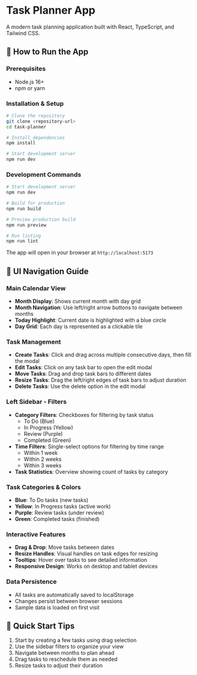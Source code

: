 # Task Planner App

A modern task planning application built with React, TypeScript, and Tailwind CSS.

## 🚀 How to Run the App

### Prerequisites
- Node.js 16+ 
- npm or yarn

### Installation & Setup
```bash
# Clone the repository
git clone <repository-url>
cd task-planner

# Install dependencies
npm install

# Start development server
npm run dev
```

### Development Commands
```bash
# Start development server
npm run dev

# Build for production
npm run build

# Preview production build
npm run preview

# Run linting
npm run lint
```

The app will open in your browser at `http://localhost:5173`

## 🧭 UI Navigation Guide

### Main Calendar View
- **Month Display**: Shows current month with day grid
- **Month Navigation**: Use left/right arrow buttons to navigate between months
- **Today Highlight**: Current date is highlighted with a blue circle
- **Day Grid**: Each day is represented as a clickable tile

### Task Management
- **Create Tasks**: Click and drag across multiple consecutive days, then fill the modal
- **Edit Tasks**: Click on any task bar to open the edit modal
- **Move Tasks**: Drag and drop task bars to different dates
- **Resize Tasks**: Drag the left/right edges of task bars to adjust duration
- **Delete Tasks**: Use the delete option in the edit modal

### Left Sidebar - Filters
- **Category Filters**: Checkboxes for filtering by task status
  - To Do (Blue)
  - In Progress (Yellow) 
  - Review (Purple)
  - Completed (Green)
- **Time Filters**: Single-select options for filtering by time range
  - Within 1 week
  - Within 2 weeks
  - Within 3 weeks
- **Task Statistics**: Overview showing count of tasks by category

### Task Categories & Colors
- **Blue**: To Do tasks (new tasks)
- **Yellow**: In Progress tasks (active work)
- **Purple**: Review tasks (under review)
- **Green**: Completed tasks (finished)

### Interactive Features
- **Drag & Drop**: Move tasks between dates
- **Resize Handles**: Visual handles on task edges for resizing
- **Tooltips**: Hover over tasks to see detailed information
- **Responsive Design**: Works on desktop and tablet devices

### Data Persistence
- All tasks are automatically saved to localStorage
- Changes persist between browser sessions
- Sample data is loaded on first visit

## 🎯 Quick Start Tips
1. Start by creating a few tasks using drag selection
2. Use the sidebar filters to organize your view
3. Navigate between months to plan ahead
4. Drag tasks to reschedule them as needed
5. Resize tasks to adjust their duration 